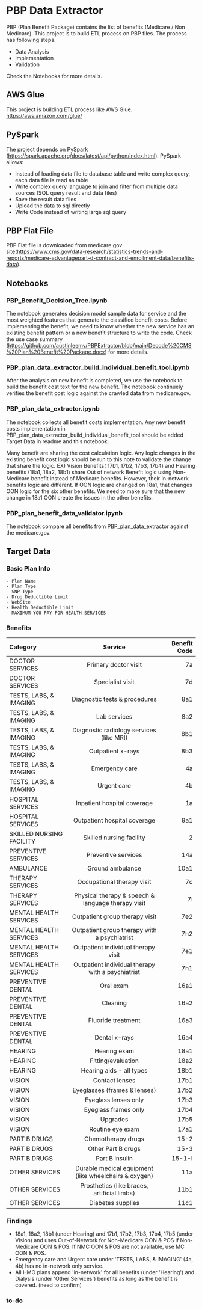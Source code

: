 # PBP Data Extractor

PBP (Plan Benefit Package) contains the list of benefits (Medicare / Non Medicare).  This project is to build ETL process on PBP files.  The process has following steps.

- Data Analysis
- Implementation
- Validation

Check the Notebooks for more details.

## AWS Glue
This project is building ETL process like AWS Glue. https://aws.amazon.com/glue/

## PySpark
The project depends on PySpark (https://spark.apache.org/docs/latest/api/python/index.html).  PySpark allows:
- Instead of loading data file to database table and write complex query, each data file is read as table
- Write complex query language to join and filter from multiple data sources (SQL query result and data files)
- Save the result data files
- Upload the data to sql directly
- Write Code instead of writing large sql query

## PBP Flat File
PBP Flat file is downloaded from medicare.gov site(https://www.cms.gov/data-research/statistics-trends-and-reports/medicare-advantagepart-d-contract-and-enrollment-data/benefits-data).  

## Notebooks
### PBP_Benefit_Decision_Tree.ipynb
The notebook generates decision model sample data for service and the most weighted features that generate the classified benefit costs. Before implementing the benefit, we need to know whether the new service has an existing benefit pattern or a new benefit structure to write the code. Check the use case summary (https://github.com/austinleemv/PBPExtractor/blob/main/Decode%20CMS%20Plan%20Benefit%20Package.docx) for more details.

### PBP_plan_data_extractor_build_individual_benefit_tool.ipynb
After the analysis on new benefit is completed, we use the notebook to build the benefit cost text for the new benefit.  The notebook continuely verifies the benefit cost logic against the crawled data from medicare.gov.

### PBP_plan_data_extractor.ipynb 
The notebook collects all benefit costs implementation.  Any new benefit costs implementation in PBP_plan_data_extractor_build_individual_benefit_tool should be added Target Data in readme and this notebook.   

Many benefit are sharing the cost calculation logic. Any logic changes in the existing benefit cost logic should be run to this note to validate the change that share the logic. EX) Vision Benefits( 17b1, 17b2, 17b3, 17b4) and Hearing benefits (18a1, 18a2, 18b1) share Out of network Benefit logic using Non-Medicare benefit instead of Medicare benefits.  However, their In-network benefits logic are different.  If OON logic are changed on 18a1, that changes OON logic for the six other benefits. We need to make sure that the new change in 18a1 OON create the issues in the other benefits. 

###  PBP_plan_benefit_data_validator.ipynb
The notebook compare all benefits from PBP_plan_data_extractor against the medicare.gov. 

## Target Data
### Basic Plan Info
    - Plan Name
    - Plan Type
    - SNP Type
    - Drug Deductible Limit
    - WebSite
    - Health Deductible Limit
    - MAXIMUM YOU PAY FOR HEALTH SERVICES
### Benefits
|Category|Service|Benefit Code|
| :------------ |:---------------:| -----:|
|DOCTOR SERVICES|Primary doctor visit|7a|
|DOCTOR SERVICES|Specialist visit|7d|
|TESTS, LABS, & IMAGING|Diagnostic tests & procedures|8a1|
|TESTS, LABS, & IMAGING|Lab services|8a2|
|TESTS, LABS, & IMAGING|Diagnostic radiology services (like MRI)|8b1|
|TESTS, LABS, & IMAGING|Outpatient x-rays|8b3|
|TESTS, LABS, & IMAGING|Emergency care|4a|
|TESTS, LABS, & IMAGING|Urgent care|4b|
|HOSPITAL SERVICES|Inpatient hospital coverage|1a|
|HOSPITAL SERVICES|Outpatient hospital coverage|9a1|
|SKILLED NURSING FACILITY|Skilled nursing facility|2|
|PREVENTIVE SERVICES|Preventive services|14a|
|AMBULANCE|Ground ambulance|10a1|
|THERAPY SERVICES|Occupational therapy visit|7c|
|THERAPY SERVICES|Physical therapy & speech & language therapy visit|7i|
|MENTAL HEALTH SERVICES|Outpatient group therapy visit|7e2|
|MENTAL HEALTH SERVICES|Outpatient group therapy with a psychiatrist|7h2|
|MENTAL HEALTH SERVICES|Outpatient individual therapy visit|7e1|
|MENTAL HEALTH SERVICES|Outpatient individual therapy with a psychiatrist|7h1|
|PREVENTIVE DENTAL|Oral exam|16a1|
|PREVENTIVE DENTAL|Cleaning|16a2|
|PREVENTIVE DENTAL|Fluoride treatment|16a3|
|PREVENTIVE DENTAL|Dental x-rays|16a4|
|HEARING|Hearing exam|18a1|
|HEARING|Fitting/evaluation|18a2|
|HEARING|Hearing aids - all types|18b1|
|VISION|Contact lenses|17b1|
|VISION|Eyeglasses (frames & lenses)|17b2|
|VISION|Eyeglass lenses only|17b3|
|VISION|Eyeglass frames only|17b4|
|VISION|Upgrades|17b5|
|VISION|Routine eye exam|17a1|
|PART B DRUGS|Chemotherapy drugs|15-2|
|PART B DRUGS|Other Part B drugs|15-3|
|PART B DRUGS|Part B insulin|15-1-I|
|OTHER SERVICES|Durable medical equipment (like wheelchairs & oxygen)|11a|
|OTHER SERVICES|Prosthetics (like braces, artificial limbs)|11b1|
|OTHER SERVICES|Diabetes supplies|11c1|

### Findings
- 18a1, 18a2, 18b1 (under Hearing) and 17b1, 17b2, 17b3, 17b4, 17b5 (under Vision) and uses Out-of-Network for Non-Medicare OON & POS if Non-Medicare OON & POS.  If NMC OON & POS are not available, use MC OON & POS.
- Emergency care and Urgent care under 'TESTS, LABS, & IMAGING' (4a, 4b) has no in-network only service.  
- All HMO plans append 'in-network' for all benefits (under 'Hearing')  and Dialysis (under 'Other Services') benefits as long as the benefit is covered. (need to confirm)

### to-do



